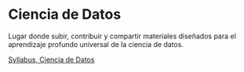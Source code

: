 # Ciencia de Datos
Lugar donde subir, contribuir y compartir materiales diseñados para el aprendizaje profundo universal de la ciencia de datos.

[Syllabus, Ciencia de Datos](Syllabus_Ciencia_de_datos.ipynb)
